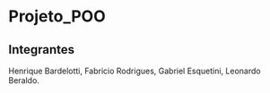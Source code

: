 # Projeto_POO

## Integrantes

Henrique Bardelotti, Fabricio Rodrigues, Gabriel Esquetini, Leonardo Beraldo.
